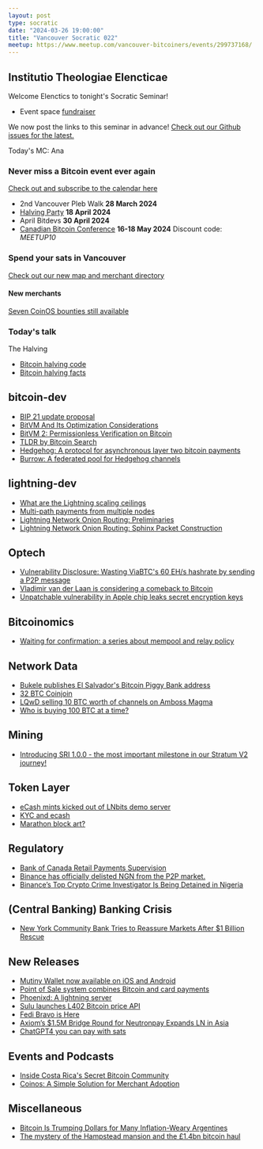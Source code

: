 ```yaml
---
layout: post
type: socratic
date: "2024-03-26 19:00:00"
title: "Vancouver Socratic 022"
meetup: https://www.meetup.com/vancouver-bitcoiners/events/299737168/
---
```


## Institutio Theologiae Elencticae

Welcome Elenctics to tonight's Socratic Seminar!

- Event space [fundraiser](https://we.encrypt.cash/apps/4SvV3UckoF4YgbkV24aLtx3cwjrn/crowdfund)

We now post the links to this seminar in advance! [Check out our Github issues for the latest.](https://github.com/VancouverBitdevs/VancouverBitdevs.github.io/issues)

Today's MC: Ana

### Never miss a Bitcoin event ever again

[Check out and subscribe to the calendar here](/calendar)

- 2nd Vancouver Pleb Walk **28 March 2024**
- [Halving Party](https://www.meetup.com/vancouver-bitcoiners/events/299220571/) **18 April 2024**
- April Bitdevs **30 April 2024**
- [Canadian Bitcoin Conference](https://canadianbitcoinconf.com/) **16-18 May 2024** Discount code: _MEETUP10_

### Spend your sats in Vancouver

[Check out our new map and merchant directory](/map)

#### New merchants

[Seven CoinOS bounties still available](https://coinos.io/bounties)

<!-- ### Today's talk -->

### Today's talk

The Halving

- [Bitcoin halving code](https://twitter.com/_jonasschnelli_/status/1772037196033528235)
- [Bitcoin halving facts](https://blog.bitcoin.org.hk/bitcoin-halving-facts-38c330e92e82)

## bitcoin-dev

- [BIP 21 update proposal](https://delvingbitcoin.org/t/revisiting-bip21/630)
- [BitVM And Its Optimization Considerations](https://medium.com/@Bitlayer/bitvm-and-its-optimization-considerations-007da599d8ac)
- [BitVM 2: Permissionless Verification on Bitcoin](https://bitvm.org/bitvm2)
- [TLDR by Bitcoin Search](https://tldr.bitcoinsearch.xyz/)
- [Hedgehog: A protocol for asynchronous layer two bitcoin payments](https://stacker.news/items/481321)
- [Burrow: A federated pool for Hedgehog channels](https://gist.github.com/supertestnet/14addffae669058=a9bb9df2e2608ff7f)

## lightning-dev

- [What are the Lightning scaling ceilings](https://twitter.com/BitcoinErrorLog/status/1765274730469142546)
- [Multi-path payments from multiple nodes](https://x.com/callebtc/status/1766116631795662921)
- [Lightning Network Onion Routing: Preliminaries](https://ellemouton.com/posts/onion-routing-prelims/)
- [Lightning Network Onion Routing: Sphinx Packet Construction](https://ellemouton.com/posts/sphinx/)

## Optech

- [Vulnerability Disclosure: Wasting ViaBTC's 60 EH/s hashrate by sending a P2P message](https://b10c.me/blog/012-viabtc-spv-vulnerability-disclosure/)
- [Vladimir van der Laan is considering a comeback to Bitcoin](https://laanwj.github.io/2024/03/19/finally.html)
- [Unpatchable vulnerability in Apple chip leaks secret encryption keys](https://arstechnica.com/security/2024/03/hackers-can-extract-secret-encryption-keys-from-apples-mac-chips/)

## Bitcoinomics

- [Waiting for confirmation: a series about mempool and relay policy](https://bitcoinops.org/en/blog/waiting-for-confirmation/)

## Network Data

- [Bukele publishes El Salvador's Bitcoin Piggy Bank address](https://twitter.com/nayibbukele/status/1768425845163503738)
- [32 BTC Coinjoin](https://twitter.com/wasabiwallet/status/1770022903024697584)
- [LQwD selling 10 BTC worth of channels on Amboss Magma](https://twitter.com/ambosstech/status/1770118279815631237)
- [Who is buying 100 BTC at a time?](https://twitter.com/ArkhamIntel/status/1769008231538381282)

## Mining

- [Introducing SRI 1.0.0 - the most important milestone in our Stratum V2 journey!](https://stratumprotocol.org/blog/sri-1-0-0/)

## Token Layer

- [eCash mints kicked out of LNbits demo server](https://twitter.com/lnbits/status/1767842133032235349)
- [KYC and ecash](https://twitter.com/callebtc/status/1762788463613505596)
- [Marathon block art?](https://mempool.space/block/0000000000000000000341cc26cda4af82cd25f7063c448772228cbf2836915b?audit=false)

## Regulatory

- [Bank of Canada Retail Payments Supervision](https://www.bankofcanada.ca/core-functions/retail-payments-supervision/)
- [Binance has officially delisted NGN from the P2P market.](https://twitter.com/juwon_adebayo/status/1762857072020922855)
- [Binance’s Top Crypto Crime Investigator Is Being Detained in Nigeria](https://www.wired.com/story/binance-top-investigator-detained-nigeria/)


## (Central Banking) Banking Crisis

- [New York Community Bank Tries to Reassure Markets After $1 Billion Rescue](https://www.nytimes.com/2024/03/07/business/new-york-community-bank-rescue-stock.html)

## New Releases

- [Mutiny Wallet now available on iOS and Android](https://twitter.com/mutinywallet/status/1765437625710588356)
- [Point of Sale system combines Bitcoin and card payments](https://twitter.com/stromens/status/1770530415494775065)
- [Phoenixd: A lightning server](https://phoenix.acinq.co/server)
- [Sulu launches L402 Bitcoin price API](https://twitter.com/sulusolutions/status/1772587359655321617)
- [Fedi Bravo is Here](https://www.fedi.xyz/blog/fedi-bravo-is-here)
- [Axiom’s $1.5M Bridge Round for Neutronpay Expands LN in Asia](https://bitcoinnews.com/pr/axiom-capital-bridge-round-neutronpay/)
- [ChatGPT4 you can pay with sats](https://twitter.com/MattAhlborg/status/1772274388420706451)

## Events and Podcasts

- [Inside Costa Rica's Secret Bitcoin Community](https://www.youtube.com/watch?app=desktop&v=l3c8l4rgp6s)
- [Coinos: A Simple Solution for Merchant Adoption](https://fountain.fm/episode/WqNo50bFs57CS2Wippes)

## Miscellaneous

- [Bitcoin Is Trumping Dollars for Many Inflation-Weary Argentines](https://www.bloomberg.com/news/articles/2024-03-19/bitcoin-gains-dim-argentines-dollar-refuge-with-276-inflation)
- [The mystery of the Hampstead mansion and the £1.4bn bitcoin haul](https://www.ft.com/content/0bc35bea-8a7d-4e0e-9406-64b480e03631)
